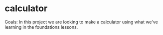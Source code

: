 # calculator

Goals:
In this project we are looking to make a calculator using what we've learning in the foundations lessons. 
